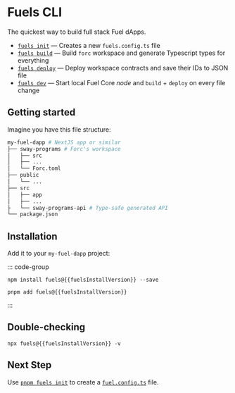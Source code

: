 <script setup>
  import { data } from '../../versions.data'
  const { fuelsInstallVersion } = data
</script>

# Fuels CLI

The quickest way to build full stack Fuel dApps.

- [`fuels init`](./commands.md#fuels-init) — Creates a new `fuels.config.ts` file
- [`fuels build`](./commands.md#fuels-build) — Build `forc` workspace and generate Typescript types for everything
- [`fuels deploy`](./commands.md#fuels-deploy) — Deploy workspace contracts and save their IDs to JSON file
- [`fuels dev`](./commands.md#fuels-dev) — Start local Fuel Core _node_ and `build` + `deploy` on every file change

## Getting started

Imagine you have this file structure:

```sh
my-fuel-dapp # NextJS app or similar
├── sway-programs # Forc's workspace
│   ├── src
│   ├── ...
│   └── Forc.toml
├── public
│   └── ...
├── src
│   ├── app
│   ├── ...
├   └── sway-programs-api # Type-safe generated API
└── package.json
```

## Installation

Add it to your `my-fuel-dapp` project:

::: code-group

```console-vue [npm]
npm install fuels@{{fuelsInstallVersion}} --save
```

```console-vue [pnpm]
pnpm add fuels@{{fuelsInstallVersion}}
```

:::

## Double-checking

```console-vue
npx fuels@{{fuelsInstallVersion}} -v
```

## Next Step

Use [`pnpm fuels init`](./commands#init) to create a [`fuel.config.ts`](./config-file) file.
